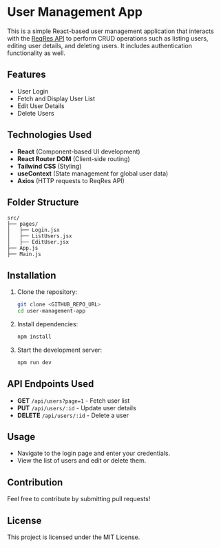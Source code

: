 # User Management App

This is a simple React-based user management application that interacts with the [ReqRes API](https://reqres.in/) to perform CRUD operations such as listing users, editing user details, and deleting users. It includes authentication functionality as well.

## Features
- User Login
- Fetch and Display User List
- Edit User Details
- Delete Users

## Technologies Used
- **React** (Component-based UI development)
- **React Router DOM** (Client-side routing)
- **Tailwind CSS** (Styling)
- **useContext** (State management for global user data)
- **Axios** (HTTP requests to ReqRes API)

## Folder Structure
```
src/
├── pages/
│   ├── Login.jsx
│   ├── ListUsers.jsx
│   ├── EditUser.jsx
├── App.js
├── Main.js
```

## Installation
1. Clone the repository:
   ```sh
   git clone <GITHUB_REPO_URL>
   cd user-management-app
   ```
2. Install dependencies:
   ```sh
   npm install
   ```
3. Start the development server:
   ```sh
   npm run dev
   ```

## API Endpoints Used
- **GET** `/api/users?page=1` - Fetch user list
- **PUT** `/api/users/:id` - Update user details
- **DELETE** `/api/users/:id` - Delete a user

## Usage
- Navigate to the login page and enter your credentials.
- View the list of users and edit or delete them.

## Contribution
Feel free to contribute by submitting pull requests!

## License
This project is licensed under the MIT License.

